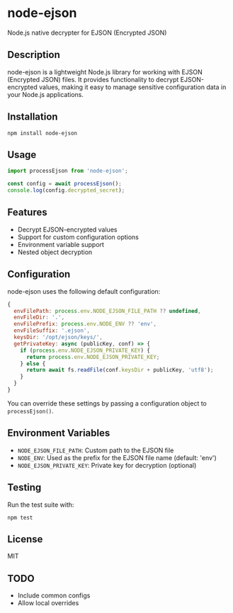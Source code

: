 # node-ejson

Node.js native decrypter for EJSON (Encrypted JSON)

## Description

node-ejson is a lightweight Node.js library for working with EJSON (Encrypted JSON) files. It provides functionality to decrypt EJSON-encrypted values, making it easy to manage sensitive configuration data in your Node.js applications.

## Installation

```
npm install node-ejson
```

## Usage

```javascript
import processEjson from 'node-ejson';

const config = await processEjson();
console.log(config.decrypted_secret);
```

## Features

- Decrypt EJSON-encrypted values
- Support for custom configuration options
- Environment variable support
- Nested object decryption

## Configuration

node-ejson uses the following default configuration:

```javascript
{
  envFilePath: process.env.NODE_EJSON_FILE_PATH ?? undefined,
  envFileDir: '.',
  envFilePrefix: process.env.NODE_ENV ?? 'env',
  envFileSuffix: '.ejson',
  keysDir: '/opt/ejson/keys/',
  getPrivateKey: async (publicKey, conf) => {
    if (process.env.NODE_EJSON_PRIVATE_KEY) {
      return process.env.NODE_EJSON_PRIVATE_KEY;
    } else {
      return await fs.readFile(conf.keysDir + publicKey, 'utf8');
    }
  }
}
```

You can override these settings by passing a configuration object to `processEjson()`.

## Environment Variables

- `NODE_EJSON_FILE_PATH`: Custom path to the EJSON file
- `NODE_ENV`: Used as the prefix for the EJSON file name (default: 'env')
- `NODE_EJSON_PRIVATE_KEY`: Private key for decryption (optional)

## Testing

Run the test suite with:

```
npm test
```

## License

MIT

## TODO

- Include common configs
- Allow local overrides
